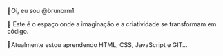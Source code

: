 👋Oi, eu sou @brunorm1

👀 Este é o espaço onde a imaginação e a criatividade se transformam em código.

🌱Atualmente estou aprendendo HTML, CSS, JavaScript e GIT...

<!---
brunorm1/brunorm1 is a ✨ special ✨ repository because its `README.md` (this file) appears on your GitHub profile.
You can click the Preview link to take a look at your changes.
--->
